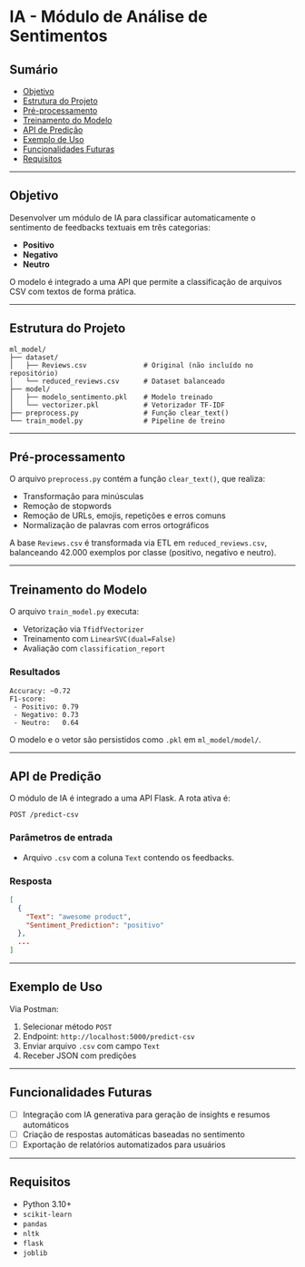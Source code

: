 # IA - Módulo de Análise de Sentimentos

## Sumário

- [Objetivo](#objetivo)
- [Estrutura do Projeto](#estrutura-do-projeto)
- [Pré-processamento](#pré-processamento)
- [Treinamento do Modelo](#treinamento-do-modelo)
- [API de Predição](#api-de-predição)
- [Exemplo de Uso](#exemplo-de-uso)
- [Funcionalidades Futuras](#funcionalidades-futuras)
- [Requisitos](#requisitos)

---

## Objetivo

Desenvolver um módulo de IA para classificar automaticamente o sentimento de feedbacks textuais em três categorias:

- **Positivo**
- **Negativo**
- **Neutro**

O modelo é integrado a uma API que permite a classificação de arquivos CSV com textos de forma prática.

---

## Estrutura do Projeto

```
ml_model/
├── dataset/
│   ├── Reviews.csv              # Original (não incluído no repositório)
│   └── reduced_reviews.csv      # Dataset balanceado
├── model/
│   ├── modelo_sentimento.pkl    # Modelo treinado
│   └── vectorizer.pkl           # Vetorizador TF-IDF
├── preprocess.py                # Função clear_text()
└── train_model.py               # Pipeline de treino
```

---

## Pré-processamento

O arquivo `preprocess.py` contém a função `clear_text()`, que realiza:

- Transformação para minúsculas
- Remoção de stopwords
- Remoção de URLs, emojis, repetições e erros comuns
- Normalização de palavras com erros ortográficos

A base `Reviews.csv` é transformada via ETL em `reduced_reviews.csv`, balanceando 42.000 exemplos por classe (positivo, negativo e neutro).

---

## Treinamento do Modelo

O arquivo `train_model.py` executa:

- Vetorização via `TfidfVectorizer`
- Treinamento com `LinearSVC(dual=False)`
- Avaliação com `classification_report`

### Resultados

```
Accuracy: ~0.72
F1-score:
 - Positivo: 0.79
 - Negativo: 0.73
 - Neutro:   0.64
```

O modelo e o vetor são persistidos como `.pkl` em `ml_model/model/`.

---

## API de Predição

O módulo de IA é integrado a uma API Flask. A rota ativa é:

```
POST /predict-csv
```

### Parâmetros de entrada

- Arquivo `.csv` com a coluna `Text` contendo os feedbacks.

### Resposta

```json
[
  {
    "Text": "awesome product",
    "Sentiment_Prediction": "positivo"
  },
  ...
]
```

---

## Exemplo de Uso

Via Postman:

1. Selecionar método `POST`
2. Endpoint: `http://localhost:5000/predict-csv`
3. Enviar arquivo `.csv` com campo `Text`
4. Receber JSON com predições

---

## Funcionalidades Futuras

- [ ] Integração com IA generativa para geração de insights e resumos automáticos
- [ ] Criação de respostas automáticas baseadas no sentimento
- [ ] Exportação de relatórios automatizados para usuários

---

## Requisitos

- Python 3.10+
- `scikit-learn`
- `pandas`
- `nltk`
- `flask`
- `joblib`
